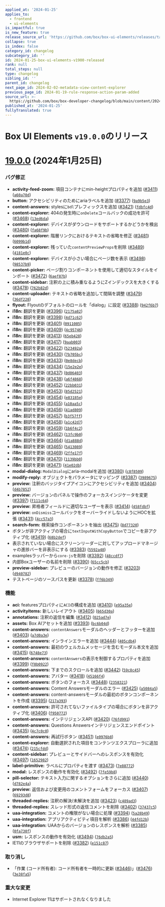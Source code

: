 ```yaml
---
applied_at: '2024-01-25'
applies_to:
  - frontend
  - ui-elements
is_impactful: true
is_new_feature: true
release_source_url: 'https://github.com/box/box-ui-elements/releases/tag/v19.0.0'
collapse: true
is_index: false
category_id: changelog
subcategory_id: ''
id: 2024-01-25-box-ui-elements-v1900-released
rank: null
total_steps: null
type: changelog
sibling_id: ''
parent_id: changelog
next_page_id: 2024-02-02-metadata-view-content-explorer
previous_page_id: 2024-01-19-rule-response-action-param-added
source_url: >-
  https://github.com/box/box-developer-changelog/blob/main/content/2024/01-25-box-ui-elements-v1900-released.md
published_at: '2024-01-25'
fullyTranslated: true
---
```

# Box UI Elements `v19.0.0`のリリース

# [19.0.0][1] (2024年1月25日)

### バグ修正

* **activity-feed-zoom:** 項目コンテナにmin-heightプロパティを追加 ([#3411][2]) ([`a60a70d`][3])
* **button:** アクセシビリティのためにariaラベルを追加 ([#3377][4]) ([`9a9b5e3`][5])
* **content-answers:** stylesに`bdl`プレフィックスを追加 ([#3421][6]) ([`fdbfc4d`][7])
* **content-explorer:** 404の発生時に`onDelete`コールバックの成功を許可 ([#3468][8]) ([`13ed6da`][9])
* **content-explorer:** デバイスがダウンロードをサポートするかどうかを検出 ([#3480][10]) ([`fa68f9b`][11])
* **content-explorer:** 階層リンクにおけるテキストの省略を修正 ([#3481][12]) ([`6099b1d`][13])
* **content-explorer:** 残っていた`contentPreviewProps`を削除 ([#3489][14]) ([`4181e0c`][15])
* **content-explorer:** デバイスが小さい場合にページ数を表示 ([#3498][16]) ([`98537b9`][17])
* **content-picker:** ページ割りコンポーネントを使用して適切なスタイルをインポート ([#3472][18]) ([`6aef87b`][19])
* **content-sidebar:** 注釈の上に積み重なるようにZインデックスを大きくする ([#3478][20]) ([`762b82d`][21])
* **content-uploader:** テキストの省略を追加して間隔を調整 ([#3479][22]) ([`36df228`][23])
* **flyout:** Flyoutのデフォルトのロールを「dialog」に設定 ([#3388][24]) ([`942f6b7`][25])
* **i18n:** 翻訳を更新 ([#3396][26]) ([`2175a82`][27])
* **i18n:** 翻訳を更新 ([#3398][28]) ([`4d71c62`][29])
* **i18n:** 翻訳を更新 ([#3401][30]) ([`0911005`][31])
* **i18n:** 翻訳を更新 ([#3409][32]) ([`4c95746`][33])
* **i18n:** 翻訳を更新 ([#3413][34]) ([`65eb428`][35])
* **i18n:** 翻訳を更新 ([#3417][36]) ([`9aab003`][37])
* **i18n:** 翻訳を更新 ([#3422][38]) ([`523492a`][39])
* **i18n:** 翻訳を更新 ([#3430][40]) ([`7b705bc`][41])
* **i18n:** 翻訳を更新 ([#3433][42]) ([`0e8decb`][43])
* **i18n:** 翻訳を更新 ([#3434][44]) ([`15e2e2e`][45])
* **i18n:** 翻訳を更新 ([#3437][46]) ([`0d06403`][47])
* **i18n:** 翻訳を更新 ([#3438][48]) ([`a6f4868`][49])
* **i18n:** 翻訳を更新 ([#3452][50]) ([`22bb031`][51])
* **i18n:** 翻訳を更新 ([#3453][52]) ([`85d2521`][53])
* **i18n:** 翻訳を更新 ([#3454][54]) ([`e83185e`][55])
* **i18n:** 翻訳を更新 ([#3455][56]) ([`a10aa5c`][57])
* **i18n:** 翻訳を更新 ([#3456][58]) ([`41ad809`][59])
* **i18n:** 翻訳を更新 ([#3457][60]) ([`b3f57ff`][61])
* **i18n:** 翻訳を更新 ([#3458][62]) ([`a1c42d7`][63])
* **i18n:** 翻訳を更新 ([#3459][64]) ([`1b6f4c2`][65])
* **i18n:** 翻訳を更新 ([#3462][66]) ([`13fc9b0`][67])
* **i18n:** 翻訳を更新 ([#3464][68]) ([`d1a888d`][69])
* **i18n:** 翻訳を更新 ([#3465][70]) ([`5413089`][71])
* **i18n:** 翻訳を更新 ([#3469][72]) ([`2ffe17f`][73])
* **i18n:** 翻訳を更新 ([#3470][74]) ([`1139bb0`][75])
* **i18n:** 翻訳を更新 ([#3471][76]) ([`41e02db`][77])
* **modal-dialog:** `ModalDialog`にaria-modalを追加 ([#3380][78]) ([`c8f8509`][79])
* **modify-reply:** オブジェクトをパラメータにマッピング ([#3387][80]) ([`3989675`][81])
* **preview:** 注釈のバッジタイプアイコンにアクセシビリティを追加 ([#3404][82]) ([`d4b7852`][83])
* **preview:** バージョンのパネルで操作のフォーカスインジケータを変更 ([#3397][84]) ([`f111c64`][85])
* **preview:** 昇格者フィールドに適切なユーザーを表示 ([#3414][86]) ([`458fdbf`][87])
* **preview:** `onDismiss`コールバックをオーバーライドしないようにHOCを拡張 ([#3431][88]) ([`4cc57a3`][89])
* **search-form:** 検索操作コンポーネントを抽出 ([#3475][90]) ([`8d77320`][91])
* ボタンが非アクティブの場合に`textInputWithCopyButton`でコピーを非アクティブ化 ([#3419][92]) ([`68b2def`][93])
* 表示されていない場合にスクリーンリーダーに対してアップロードマネージャの進捗バーを非表示にする ([#3383][94]) ([`5592a48`][95])
* examplesラッパーから`core-js`を削除 ([#3392][96]) ([`48ccdf7`][97])
* 内部Boxユーザーの名前を削除 ([#3390][98]) ([`65cc5cb`][99])
* **preview-sidebar:** プレビューのバージョンの動作を修正 ([#3203][100]) ([`d940782`][101])
* テストページのソースパスを更新 ([#3378][102]) ([`ff6b349`][103])

### 機能

* **aci:** featuresプロパティに`ACI`の構成を追加 ([#3410][104]) ([`e95a35e`][105])
* **activityitems:** 新しいレイアウト ([#3405][106]) ([`665d30a`][107])
* **annotations:** 注釈の返信を編集 ([#3412][108]) ([`025ad7e`][109])
* **assets:** Box AIアセットを追加 ([#3393][110]) ([`bc6b04d`][111])
* **content-answers:** `contentAnswers`モーダルのヘッダーとフッターを追加 ([#3403][112]) ([`a7d0a3e`][113])
* **content-answers:** インラインエラーを追加 ([#3444][114]) ([`405cdb4`][115])
* **content-answers:** 最初のウェルカムメッセージを含むモーダル本文を追加 ([#3415][116]) ([`6748e73`][117])
* **content-answers:** `contentAnswers`の表示を制御するプロパティを追加 ([#3399][118]) ([`f0b0922`][119])
* **content-answers:** 下までのスクロールを追加 ([#3442][120]) ([`59c8c45`][121])
* **content-answers:** アバター ([#3418][122]) ([`45166f4`][123])
* **content-answers:** ボタンのフォーカス ([#3448][124]) ([`2358321`][125])
* **content-answers:** Content Answersモーダルのエラー ([#3425][126]) ([`a5084a5`][127])
* **content-answers:** content-answersモーダルの最初のボタンコンポーネントを作成 ([#3395][128]) ([`217a393`][129])
* **content-answers:** 許可されてないファイルタイプの場合にボタンを非アクティブ化 ([#3406][130]) ([`f950772`][131])
* **content-answers:** インテリジェンスAPI ([#3420][132]) ([`76fd991`][133])
* **content-answers:** Questions Answersインテリジェンスエンドポイント ([#3435][134]) ([`4c7c0c0`][135])
* **content-answers:** 再試行ボタン ([#3451][136]) ([`e0976b8`][137])
* **content-explorer:** 自動選択された項目をコンテンツエクスプローラに追加 ([#3474][138]) ([`215cfdd`][139])
* **content-sidebar:** プレビューとサイドバーへのレスポンスを有効化 ([#3497][140]) ([`1652982`][141])
* **label-primitive:** ラベルにプロパティを渡す ([#3473][142]) ([`7e88772`][143])
* **modal:** レスポンスの動作を有効化 ([#3492][144]) ([`7fe59b8`][145])
* **pill-selector:** テキスト入力に関するオプションをさらに追加 ([#3440][146]) ([`d782e4a`][147])
* **preview:** 返信および変更用のコメントフォームをフォーカス ([#3407][148]) ([`69293d8`][149])
* **threaded-replies:** 注釈の解決/未解決を追加 ([#3423][150]) ([`c489ad3`][151])
* **threaded-replies:** スレッド形式の返信コメントを削除 ([#3402][152]) ([`37437c5`][153])
* **uaa-integration:** コメントの権限がない場合に処理 ([#3394][154]) ([`5a28b49`][155])
* **uaa-integration:** アプリアクティビティ項目を解析 ([#3386][156]) ([`44fd12b`][157])
* **uaa-integration:** UAAからのバージョンのレスポンスを解析 ([#3385][158]) ([`0fa730f`][159])
* **usm:** レスポンスの動作を有効化 ([#3494][160]) ([`76db2a5`][161])
* IE11のブラウザサポートを削除 ([#3382][162]) ([`e151c87`][163])

### 取り消し

* 「作業 (コード所有者): コード所有者を一時的に更新 ([#3446][164])」([#3476][165]) ([`3e38fa5`][166])

### 重大な変更

* Internet Explorer 11はサポートされなくなりました

[1]: https://github.com/box/box-ui-elements/compare/v18.1.0...v19.0.0

[2]: https://github.com/box/box-ui-elements/issues/3411

[3]: https://github.com/box/box-ui-elements/commit/a60a70d

[4]: https://github.com/box/box-ui-elements/issues/3377

[5]: https://github.com/box/box-ui-elements/commit/9a9b5e3

[6]: https://github.com/box/box-ui-elements/issues/3421

[7]: https://github.com/box/box-ui-elements/commit/fdbfc4d

[8]: https://github.com/box/box-ui-elements/issues/3468

[9]: https://github.com/box/box-ui-elements/commit/13ed6da

[10]: https://github.com/box/box-ui-elements/issues/3480

[11]: https://github.com/box/box-ui-elements/commit/fa68f9b

[12]: https://github.com/box/box-ui-elements/issues/3481

[13]: https://github.com/box/box-ui-elements/commit/6099b1d

[14]: https://github.com/box/box-ui-elements/issues/3489

[15]: https://github.com/box/box-ui-elements/commit/4181e0c

[16]: https://github.com/box/box-ui-elements/issues/3498

[17]: https://github.com/box/box-ui-elements/commit/98537b9

[18]: https://github.com/box/box-ui-elements/issues/3472

[19]: https://github.com/box/box-ui-elements/commit/6aef87b

[20]: https://github.com/box/box-ui-elements/issues/3478

[21]: https://github.com/box/box-ui-elements/commit/762b82d

[22]: https://github.com/box/box-ui-elements/issues/3479

[23]: https://github.com/box/box-ui-elements/commit/36df228

[24]: https://github.com/box/box-ui-elements/issues/3388

[25]: https://github.com/box/box-ui-elements/commit/942f6b7

[26]: https://github.com/box/box-ui-elements/issues/3396

[27]: https://github.com/box/box-ui-elements/commit/2175a82

[28]: https://github.com/box/box-ui-elements/issues/3398

[29]: https://github.com/box/box-ui-elements/commit/4d71c62

[30]: https://github.com/box/box-ui-elements/issues/3401

[31]: https://github.com/box/box-ui-elements/commit/0911005

[32]: https://github.com/box/box-ui-elements/issues/3409

[33]: https://github.com/box/box-ui-elements/commit/4c95746

[34]: https://github.com/box/box-ui-elements/issues/3413

[35]: https://github.com/box/box-ui-elements/commit/65eb428

[36]: https://github.com/box/box-ui-elements/issues/3417

[37]: https://github.com/box/box-ui-elements/commit/9aab003

[38]: https://github.com/box/box-ui-elements/issues/3422

[39]: https://github.com/box/box-ui-elements/commit/523492a

[40]: https://github.com/box/box-ui-elements/issues/3430

[41]: https://github.com/box/box-ui-elements/commit/7b705bc

[42]: https://github.com/box/box-ui-elements/issues/3433

[43]: https://github.com/box/box-ui-elements/commit/0e8decb

[44]: https://github.com/box/box-ui-elements/issues/3434

[45]: https://github.com/box/box-ui-elements/commit/15e2e2e

[46]: https://github.com/box/box-ui-elements/issues/3437

[47]: https://github.com/box/box-ui-elements/commit/0d06403

[48]: https://github.com/box/box-ui-elements/issues/3438

[49]: https://github.com/box/box-ui-elements/commit/a6f4868

[50]: https://github.com/box/box-ui-elements/issues/3452

[51]: https://github.com/box/box-ui-elements/commit/22bb031

[52]: https://github.com/box/box-ui-elements/issues/3453

[53]: https://github.com/box/box-ui-elements/commit/85d2521

[54]: https://github.com/box/box-ui-elements/issues/3454

[55]: https://github.com/box/box-ui-elements/commit/e83185e

[56]: https://github.com/box/box-ui-elements/issues/3455

[57]: https://github.com/box/box-ui-elements/commit/a10aa5c

[58]: https://github.com/box/box-ui-elements/issues/3456

[59]: https://github.com/box/box-ui-elements/commit/41ad809

[60]: https://github.com/box/box-ui-elements/issues/3457

[61]: https://github.com/box/box-ui-elements/commit/b3f57ff

[62]: https://github.com/box/box-ui-elements/issues/3458

[63]: https://github.com/box/box-ui-elements/commit/a1c42d7

[64]: https://github.com/box/box-ui-elements/issues/3459

[65]: https://github.com/box/box-ui-elements/commit/1b6f4c2

[66]: https://github.com/box/box-ui-elements/issues/3462

[67]: https://github.com/box/box-ui-elements/commit/13fc9b0

[68]: https://github.com/box/box-ui-elements/issues/3464

[69]: https://github.com/box/box-ui-elements/commit/d1a888d

[70]: https://github.com/box/box-ui-elements/issues/3465

[71]: https://github.com/box/box-ui-elements/commit/5413089

[72]: https://github.com/box/box-ui-elements/issues/3469

[73]: https://github.com/box/box-ui-elements/commit/2ffe17f

[74]: https://github.com/box/box-ui-elements/issues/3470

[75]: https://github.com/box/box-ui-elements/commit/1139bb0

[76]: https://github.com/box/box-ui-elements/issues/3471

[77]: https://github.com/box/box-ui-elements/commit/41e02db

[78]: https://github.com/box/box-ui-elements/issues/3380

[79]: https://github.com/box/box-ui-elements/commit/c8f8509

[80]: https://github.com/box/box-ui-elements/issues/3387

[81]: https://github.com/box/box-ui-elements/commit/3989675

[82]: https://github.com/box/box-ui-elements/issues/3404

[83]: https://github.com/box/box-ui-elements/commit/d4b7852

[84]: https://github.com/box/box-ui-elements/issues/3397

[85]: https://github.com/box/box-ui-elements/commit/f111c64

[86]: https://github.com/box/box-ui-elements/issues/3414

[87]: https://github.com/box/box-ui-elements/commit/458fdbf

[88]: https://github.com/box/box-ui-elements/issues/3431

[89]: https://github.com/box/box-ui-elements/commit/4cc57a3

[90]: https://github.com/box/box-ui-elements/issues/3475

[91]: https://github.com/box/box-ui-elements/commit/8d77320

[92]: https://github.com/box/box-ui-elements/issues/3419

[93]: https://github.com/box/box-ui-elements/commit/68b2def

[94]: https://github.com/box/box-ui-elements/issues/3383

[95]: https://github.com/box/box-ui-elements/commit/5592a48

[96]: https://github.com/box/box-ui-elements/issues/3392

[97]: https://github.com/box/box-ui-elements/commit/48ccdf7

[98]: https://github.com/box/box-ui-elements/issues/3390

[99]: https://github.com/box/box-ui-elements/commit/65cc5cb

[100]: https://github.com/box/box-ui-elements/issues/3203

[101]: https://github.com/box/box-ui-elements/commit/d940782

[102]: https://github.com/box/box-ui-elements/issues/3378

[103]: https://github.com/box/box-ui-elements/commit/ff6b349

[104]: https://github.com/box/box-ui-elements/issues/3410

[105]: https://github.com/box/box-ui-elements/commit/e95a35e

[106]: https://github.com/box/box-ui-elements/issues/3405

[107]: https://github.com/box/box-ui-elements/commit/665d30a

[108]: https://github.com/box/box-ui-elements/issues/3412

[109]: https://github.com/box/box-ui-elements/commit/025ad7e

[110]: https://github.com/box/box-ui-elements/issues/3393

[111]: https://github.com/box/box-ui-elements/commit/bc6b04d

[112]: https://github.com/box/box-ui-elements/issues/3403

[113]: https://github.com/box/box-ui-elements/commit/a7d0a3e

[114]: https://github.com/box/box-ui-elements/issues/3444

[115]: https://github.com/box/box-ui-elements/commit/405cdb4

[116]: https://github.com/box/box-ui-elements/issues/3415

[117]: https://github.com/box/box-ui-elements/commit/6748e73

[118]: https://github.com/box/box-ui-elements/issues/3399

[119]: https://github.com/box/box-ui-elements/commit/f0b0922

[120]: https://github.com/box/box-ui-elements/issues/3442

[121]: https://github.com/box/box-ui-elements/commit/59c8c45

[122]: https://github.com/box/box-ui-elements/issues/3418

[123]: https://github.com/box/box-ui-elements/commit/45166f4

[124]: https://github.com/box/box-ui-elements/issues/3448

[125]: https://github.com/box/box-ui-elements/commit/2358321

[126]: https://github.com/box/box-ui-elements/issues/3425

[127]: https://github.com/box/box-ui-elements/commit/a5084a5

[128]: https://github.com/box/box-ui-elements/issues/3395

[129]: https://github.com/box/box-ui-elements/commit/217a393

[130]: https://github.com/box/box-ui-elements/issues/3406

[131]: https://github.com/box/box-ui-elements/commit/f950772

[132]: https://github.com/box/box-ui-elements/issues/3420

[133]: https://github.com/box/box-ui-elements/commit/76fd991

[134]: https://github.com/box/box-ui-elements/issues/3435

[135]: https://github.com/box/box-ui-elements/commit/4c7c0c0

[136]: https://github.com/box/box-ui-elements/issues/3451

[137]: https://github.com/box/box-ui-elements/commit/e0976b8

[138]: https://github.com/box/box-ui-elements/issues/3474

[139]: https://github.com/box/box-ui-elements/commit/215cfdd

[140]: https://github.com/box/box-ui-elements/issues/3497

[141]: https://github.com/box/box-ui-elements/commit/1652982

[142]: https://github.com/box/box-ui-elements/issues/3473

[143]: https://github.com/box/box-ui-elements/commit/7e88772

[144]: https://github.com/box/box-ui-elements/issues/3492

[145]: https://github.com/box/box-ui-elements/commit/7fe59b8

[146]: https://github.com/box/box-ui-elements/issues/3440

[147]: https://github.com/box/box-ui-elements/commit/d782e4a

[148]: https://github.com/box/box-ui-elements/issues/3407

[149]: https://github.com/box/box-ui-elements/commit/69293d8

[150]: https://github.com/box/box-ui-elements/issues/3423

[151]: https://github.com/box/box-ui-elements/commit/c489ad3

[152]: https://github.com/box/box-ui-elements/issues/3402

[153]: https://github.com/box/box-ui-elements/commit/37437c5

[154]: https://github.com/box/box-ui-elements/issues/3394

[155]: https://github.com/box/box-ui-elements/commit/5a28b49

[156]: https://github.com/box/box-ui-elements/issues/3386

[157]: https://github.com/box/box-ui-elements/commit/44fd12b

[158]: https://github.com/box/box-ui-elements/issues/3385

[159]: https://github.com/box/box-ui-elements/commit/0fa730f

[160]: https://github.com/box/box-ui-elements/issues/3494

[161]: https://github.com/box/box-ui-elements/commit/76db2a5

[162]: https://github.com/box/box-ui-elements/issues/3382

[163]: https://github.com/box/box-ui-elements/commit/e151c87

[164]: https://github.com/box/box-ui-elements/issues/3446

[165]: https://github.com/box/box-ui-elements/issues/3476

[166]: https://github.com/box/box-ui-elements/commit/3e38fa5
